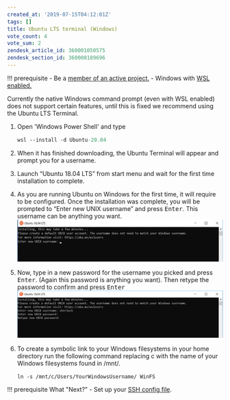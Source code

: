 ```yaml
---
created_at: '2019-07-15T04:12:01Z'
tags: []
title: Ubuntu LTS terminal (Windows)
vote_count: 4
vote_sum: 2
zendesk_article_id: 360001050575
zendesk_section_id: 360000189696
---
```


!!! prerequisite
     -   Be a [member of an active project.](../../Getting_Started/Accounts-Projects_and_Allocations/Applying_to_join_an_existing_NeSI_project.md)
     -   Windows with [WSL enabled.](../../Scientific_Computing/Terminal_Setup/Windows_Subsystem_for_Linux_WSL.md)

Currently the native Windows command prompt (even with WSL enabled) does
not support certain features, until this is fixed we recommend using the
Ubuntu LTS Terminal.


1. Open 'Windows Power Shell' and type
     ```ps
     wsl --install -d Ubuntu-20.04
     ```
2. When it has finished downloading, the Ubuntu Terminal will appear and prompt you for a username.
3. Launch “Ubuntu 18.04 LTS” from start menu and wait for the first
    time installation to complete.
4. As you are running Ubuntu on Windows for the first time, it will
    require to be configured. Once the installation was complete, you
    will be prompted to “Enter new UNIX username” and press
    <kbd>Enter</kbd>. This username can be anything you want.  
    ![ubuntu1.png](../../assets/images/Ubuntu_LTS_terminal_Windows_3.png)  
5. Now, type in a new password for the username you picked and press
    <kbd>Enter</kbd>. (Again this password is anything you want). Then
    retype the password to confirm and press <kbd>Enter</kbd>  
    ![ubuntu2.png](../../assets/images/Ubuntu_LTS_terminal_Windows_4.png)
6. To create a symbolic link to your Windows filesystems in your home
    directory run the following command replacing c with the name of
    your Windows filesystems found in /mnt/.

    ``` sl
    ln -s /mnt/c/Users/YourWindowsUsername/ WinFS
    ```

!!! prerequisite What "Next?"
     -   Set up your [SSH config file](../../Scientific_Computing/Terminal_Setup/Standard_Terminal_Setup.md).
